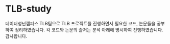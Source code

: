 # TLB-study

데이터청년캠퍼스 TLB팀으로 TLB 프로젝트를 진행하면서 필요한 코드, 논문들을 공부하여 정리하였습니다.
각 코드와 논문의 출처는 분석 아래에 명시하여 진행하였습니다.
감사합니다.

